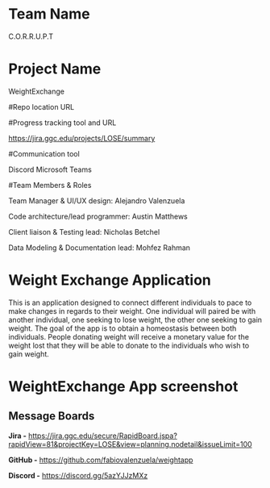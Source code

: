 # Team Name

C.O.R.R.U.P.T

# Project Name

WeightExchange

#Repo location URL


#Progress tracking tool and URL

https://jira.ggc.edu/projects/LOSE/summary


#Communication tool

Discord
Microsoft Teams


#Team Members & Roles

Team Manager & UI/UX design: 
Alejandro Valenzuela

Code architecture/lead programmer:
Austin Matthews

Client liaison & Testing lead: 
Nicholas Betchel

Data Modeling & Documentation lead:
Mohfez Rahman


# Weight Exchange Application

This is an application designed to connect different individuals to pace to make changes in regards to their weight. One individual will paired be with another individual, one seeking to lose weight, the other one seeking to gain weight. The goal of the app is to obtain a homeostasis between both individuals. People donating weight will receive a monetary value for the weight lost that they will be able to donate to the individuals who wish to gain weight. 

# WeightExchange App screenshot



## Message Boards

**Jira -** https://jira.ggc.edu/secure/RapidBoard.jspa?rapidView=81&projectKey=LOSE&view=planning.nodetail&issueLimit=100

**GitHub -**  https://github.com/fabiovalenzuela/weightapp

**Discord -** https://discord.gg/5azYJJzMXz
